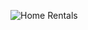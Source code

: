 ![Home Rentals](https://user-images.githubusercontent.com/111089062/228570423-19d00711-a9cf-4c1e-bd0d-bb1210b83981.png)
